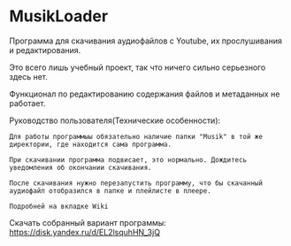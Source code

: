 # MusikLoader

Программа для скачивания аудиофайлов с Youtube, их прослушивания и редактирования.

Это всего лишь учебный проект, так что ничего сильно серьезного здесь нет.

Функционал по редактированию содержания файлов и метаданных не работает.

Руководство пользователя(Технические особенности):

    Для работы программыы обязательно наличие папки "Musik" в той же директории, где находится сама программа.

    При скачивании программа подвисает, это нормально. Дождитесь уведомления об окончании скачивания.

    После скачивания нужно перезапустить программу, что бы скачанный аудиофайл отобразился в папке и плейлисте в плеере.

    Подробней на вкладке Wiki

Скачать собранный вариант программы: https://disk.yandex.ru/d/EL2lsquhHN_3jQ
